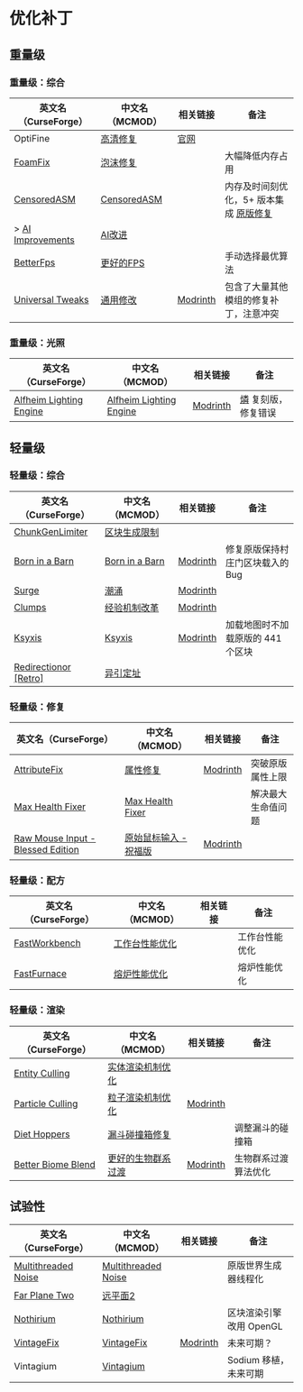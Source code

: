 # 优化补丁

## 重量级

### 重量级：综合

| 英文名（CurseForge）                                                              | 中文名（MCMOD）                                     | 相关链接                                              | 备注                                                                           |
| --------------------------------------------------------------------------------- | --------------------------------------------------- | ----------------------------------------------------- | ------------------------------------------------------------------------------ |
| OptiFine                                                                          | [高清修复](https://www.mcmod.cn/class/36.html)      | [官网](https://optifine.net/home)                     |                                                                                |
| [FoamFix](https://www.curseforge.com/minecraft/mc-mods/foamfix-optimization-mod)  | [泡沫修复](https://www.mcmod.cn/class/978.html)     |                                                       | 大幅降低内存占用                                                               |
| [CensoredASM](https://www.curseforge.com/minecraft/mc-mods/sneedasm)              | [CensoredASM](https://www.mcmod.cn/class/3848.html) |                                                       | 内存及时间刻优化，5+ 版本集成 [原版修复](https://www.mcmod.cn/class/1223.html) |
| > [AI Improvements](https://www.curseforge.com/minecraft/mc-mods/ai-improvements) | [AI改进](https://www.mcmod.cn/class/1480.html)      |                                                       |                                                                                |
| [BetterFps](https://www.curseforge.com/minecraft/mc-mods/betterfps)               | [更好的FPS](https://www.mcmod.cn/class/1384.html)   |                                                       | 手动选择最优算法                                                               |
| [Universal Tweaks](https://www.curseforge.com/minecraft/mc-mods/universal-tweaks) | [通用修改](https://www.mcmod.cn/class/9094.html)    | [Modrinth](https://modrinth.com/mod/universal-tweaks) | 包含了大量其他模组的修复补丁，注意冲突                                         |

### 重量级：光照

| 英文名（CurseForge）                                                                            | 中文名（MCMOD）                                                  | 相关链接                                                     | 备注                                                        |
| ----------------------------------------------------------------------------------------------- | ---------------------------------------------------------------- | ------------------------------------------------------------ | ----------------------------------------------------------- |
| [Alfheim Lighting Engine](https://www.curseforge.com/minecraft/mc-mods/alfheim-lighting-engine) | [Alfheim Lighting Engine](https://www.mcmod.cn/class/12145.html) | [Modrinth](https://modrinth.com/mod/alfheim-lighting-engine) | [燐](https://www.mcmod.cn/class/9046.html) 复刻版，修复错误 |

## 轻量级

### 轻量级：综合

| 英文名（CurseForge）                                                                      | 中文名（MCMOD）                                        | 相关链接                                            | 备注                              |
| ----------------------------------------------------------------------------------------- | ------------------------------------------------------ | --------------------------------------------------- | --------------------------------- |
| [ChunkGenLimiter](https://www.curseforge.com/minecraft/mc-mods/chunkgenlimited)           | [区块生成限制](https://www.mcmod.cn/class/4516.html)   |                                                     |                                   |
| [Born in a Barn](https://www.curseforge.com/minecraft/mc-mods/born-in-a-barn)             | [Born in a Barn](https://www.mcmod.cn/class/1746.html) | [Modrinth](https://modrinth.com/mod/born-in-a-barn) | 修复原版保持村庄门区块载入的 Bug  |
| [Surge](https://www.curseforge.com/minecraft/mc-mods/surge)                               | [潮涌](https://www.mcmod.cn/class/1478.html)           | [Modrinth](https://modrinth.com/mod/surge)          |                                   |
| [Clumps](https://www.curseforge.com/minecraft/mc-mods/clumps)                             | [经验机制改革](https://www.mcmod.cn/class/1499.html)   | [Modrinth](https://modrinth.com/mod/clumps)         |                                   |
| [Ksyxis](https://www.curseforge.com/minecraft/mc-mods/ksyxis)                             | [Ksyxis](https://www.mcmod.cn/class/5104.html)         | [Modrinth](https://modrinth.com/mod/ksyxis)         | 加载地图时不加载原版的 441 个区块 |
| [Redirectionor [Retro]](https://www.curseforge.com/minecraft/mc-mods/redirectionor-retro) | [异引定址](https://www.mcmod.cn/class/11295.html)      |                                                     |                                   |

### 轻量级：修复

| 英文名（CurseForge）                                                                                              | 中文名（MCMOD）                                                | 相关链接                                                             | 备注               |
| ----------------------------------------------------------------------------------------------------------------- | -------------------------------------------------------------- | -------------------------------------------------------------------- | ------------------ |
| [AttributeFix](https://www.curseforge.com/minecraft/mc-mods/attributefix)                                         | [属性修复](https://www.mcmod.cn/class/2264.html)               | [Modrinth](https://modrinth.com/mod/attributefix)                    | 突破原版属性上限   |
| [Max Health Fixer](https://www.curseforge.com/minecraft/mc-mods/max-health-fixer)                                 | [Max Health Fixer](https://www.mcmod.cn/class/9645.html)       |                                                                      | 解决最大生命值问题 |
| [Raw Mouse Input - Blessed Edition](https://www.curseforge.com/minecraft/mc-mods/raw-mouse-input-blessed-edition) | [原始鼠标输入 - 祝福版](https://www.mcmod.cn/class/18305.html) | [Modrinth](https://modrinth.com/mod/raw-mouse-input-blessed-edition) |                    |

### 轻量级：配方

| 英文名（CurseForge）                                                        | 中文名（MCMOD）                                        | 相关链接 | 备注           |
| --------------------------------------------------------------------------- | ------------------------------------------------------ | -------- | -------------- |
| [FastWorkbench](https://www.curseforge.com/minecraft/mc-mods/fastworkbench) | [工作台性能优化](https://www.mcmod.cn/class/1486.html) |          | 工作台性能优化 |
| [FastFurnace](https://www.curseforge.com/minecraft/mc-mods/fastfurnace)     | [熔炉性能优化](https://www.mcmod.cn/class/1485.html)   |          | 熔炉性能优化   |

### 轻量级：渲染

| 英文名（CurseForge）                                                                  | 中文名（MCMOD）                                            | 相关链接                                                | 备注                 |
| ------------------------------------------------------------------------------------- | ---------------------------------------------------------- | ------------------------------------------------------- | -------------------- |
| [Entity Culling](https://www.curseforge.com/minecraft/mc-mods/entity-culling)         | [实体渲染机制优化](https://www.mcmod.cn/class/3058.html)   |                                                         |                      |
| [Particle Culling](https://www.curseforge.com/minecraft/mc-mods/particle-culling)     | [粒子渲染机制优化](https://www.mcmod.cn/class/3056.html)   | [Modrinth](https://modrinth.com/mod/particle-culling)   |                      |
| [Diet Hoppers](https://www.curseforge.com/minecraft/mc-mods/diet-hoppers)             | [漏斗碰撞箱修复](https://www.mcmod.cn/class/1514.html)     |                                                         | 调整漏斗的碰撞箱     |
| [Better Biome Blend](https://www.curseforge.com/minecraft/mc-mods/better-biome-blend) | [更好的生物群系过渡](https://www.mcmod.cn/class/6107.html) | [Modrinth](https://modrinth.com/mod/better-biome-blend) | 生物群系过渡算法优化 |

## 试验性

| 英文名（CurseForge）                                                                    | 中文名（MCMOD）                                             | 相关链接                                        | 备注                    |
| --------------------------------------------------------------------------------------- | ----------------------------------------------------------- | ----------------------------------------------- | ----------------------- |
| [Multithreaded Noise](https://www.curseforge.com/minecraft/mc-mods/multithreaded-noise) | [Multithreaded Noise](https://www.mcmod.cn/class/6186.html) |                                                 | 原版世界生成器线程化    |
| [Far Plane Two](https://www.curseforge.com/minecraft/mc-mods/farplanetwo)               | [远平面2](https://www.mcmod.cn/class/3952.html)             |                                                 |                         |
| [Nothirium](https://www.curseforge.com/minecraft/mc-mods/nothirium)                     | [Nothirium](https://www.mcmod.cn/class/6899.html)           |                                                 | 区块渲染引擎改用 OpenGL |
| [VintageFix](https://www.curseforge.com/minecraft/mc-mods/vintagefix)                   | [VintageFix](https://www.mcmod.cn/class/10728.html)         | [Modrinth](https://modrinth.com/mod/vintagefix) | 未来可期？              |
| Vintagium                                                                               | [Vintagium](https://www.mcmod.cn/class/13582.html)          |                                                 | Sodium 移植，未来可期   |
